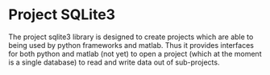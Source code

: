 # Project SQLite3

The project sqlite3 library is designed to create projects which are able to being used by python frameworks and matlab. Thus it provides interfaces for both python and 
matlab (not yet) to open a project (which at the moment is a single database) to read and write data out of sub-projects.